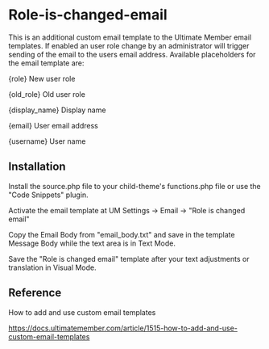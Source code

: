 # Role-is-changed-email

This is an additional custom email template to the Ultimate Member email templates.
If enabled an user role change by an administrator will trigger sending of the email to the users email address.
Available placeholders for the email template are:

{role}         New user role 

{old_role}     Old user role

{display_name} Display name

{email}        User email address

{username}     User name

## Installation

Install the source.php file to your child-theme's functions.php file or use the "Code Snippets" plugin.

Activate the email template at UM Settings -> Email -> "Role is changed email"

Copy the Email Body from "email_body.txt" and save in the template Message Body while the text area is in Text Mode.

Save the "Role is changed email" template after your text adjustments or translation in Visual Mode.

## Reference

How to add and use custom email templates

https://docs.ultimatemember.com/article/1515-how-to-add-and-use-custom-email-templates
